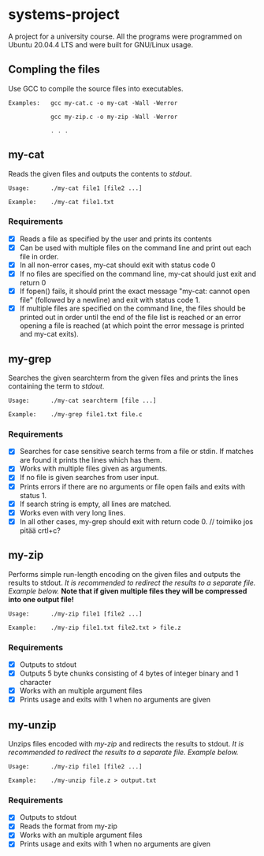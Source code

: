 # systems-project
A project for a university course.
All the programs were programmed on Ubuntu 20.04.4 LTS and were built for GNU/Linux usage.

## Compling the files
Use GCC to compile the source files into executables.
```
Examples:   gcc my-cat.c -o my-cat -Wall -Werror
            
            gcc my-zip.c -o my-zip -Wall -Werror

            . . .
```

## my-cat
Reads the given files and outputs the contents to *stdout*.
```
Usage:      ./my-cat file1 [file2 ...]

Example:    ./my-cat file1.txt
```
### Requirements
- [X]   Reads a file as specified by the user and prints its contents
- [X]   Can be used with multiple files on the command line and print out each file in order.
- [X]   In all non-error cases, my-cat should exit with status code 0
- [X]   If no files are specified on the command line, my-cat should just exit and return 0
- [X]   If fopen() fails, it should print the exact message "my-cat: cannot open file" (followed by a newline) and exit with status code 1.
- [X]   If multiple files are specified on the command line, the files should be printed out in order until the end of the file list is reached or an error opening a file is reached (at which point the error message is printed and my-cat exits).

## my-grep
Searches the given searchterm from the given files and prints the lines containing the term to *stdout*.
```
Usage:      ./my-cat searchterm [file ...]

Example:    ./my-grep file1.txt file.c
```
### Requirements
- [X]   Searches for case sensitive search terms from a file or stdin. If matches are found it prints the lines which has them.
- [X]   Works with multiple files given as arguments.
- [X]   If no file is given searches from user input.
- [X]   Prints errors if there are no arguments or file open fails and exits with status 1.
- [X]   If search string is empty, all lines are matched.
- [X]   Works even with very long lines.
- [X]   In all other cases, my-grep should exit with return code 0.         // toimiiko jos pitää crtl+c?

## my-zip
Performs simple run-length encoding on the given files and outputs the results to stdout. *It is recommended to redirect the results to a separate file. Example below.* __Note that if given multiple files they will be compressed into one output file!__
```
Usage:      ./my-zip file1 [file2 ...]

Example:    ./my-zip file1.txt file2.txt > file.z
```
### Requirements
- [X]   Outputs to stdout
- [X]   Outputs 5 byte chunks consisting of 4 bytes of integer binary and 1 character
- [X]   Works with an multiple argument files
- [X]   Prints usage and exits with 1 when no arguments are given

## my-unzip
Unzips files encoded with *my-zip* and redirects the results to stdout. *It is recommended to redirect the results to a separate file. Example below.*
```
Usage:      ./my-zip file1 [file2 ...]

Example:    ./my-unzip file.z > output.txt
```
### Requirements
- [X]   Outputs to stdout
- [X]   Reads the format from my-zip
- [X]   Works with an multiple argument files
- [X]   Prints usage and exits with 1 when no arguments are given
